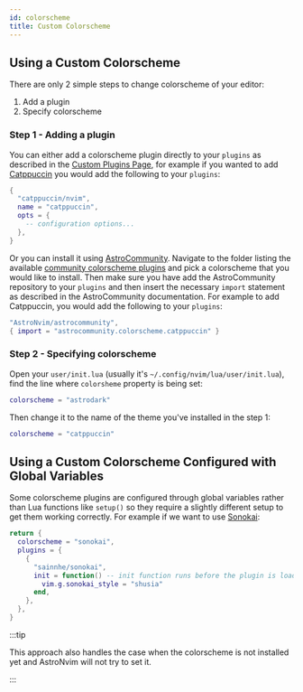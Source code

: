 ```yaml
---
id: colorscheme
title: Custom Colorscheme
---
```


## Using a Custom Colorscheme

There are only 2 simple steps to change colorscheme of your editor:

1. Add a plugin
2. Specify colorscheme

### Step 1 - Adding a plugin

You can either add a colorscheme plugin directly to your `plugins` as described in the [Custom Plugins Page](./custom_plugins.md), for example if you wanted to add [Catppuccin](https://github.com/catppuccin/nvim) you would add the following to your `plugins`:

```lua
{
  "catppuccin/nvim",
  name = "catppuccin",
  opts = {
    -- configuration options...
  },
}
```

Or you can install it using [AstroCommunity](https://github.com/AstroNvim/astrocommunity). Navigate to the folder listing the available [community colorscheme plugins](https://github.com/AstroNvim/astrocommunity/tree/main/lua/astrocommunity/colorscheme) and pick a colorscheme that you would like to install. Then make sure you have add the AstroCommunity repository to your `plugins` and then insert the necessary `import` statement as described in the AstroCommunity documentation. For example to add Catppuccin, you would add the following to your `plugins`:

```lua
"AstroNvim/astrocommunity",
{ import = "astrocommunity.colorscheme.catppuccin" }
```

### Step 2 - Specifying colorscheme

Open your `user/init.lua` (usually it's `~/.config/nvim/lua/user/init.lua`), find the line where `colorsheme` property is being set:

```lua
colorscheme = "astrodark"
```

Then change it to the name of the theme you've installed in the step 1:

```lua
colorscheme = "catppuccin"
```

## Using a Custom Colorscheme Configured with Global Variables

Some colorscheme plugins are configured through global variables rather than Lua functions like `setup()` so they require a slightly different setup to get them working correctly. For example if we want to use [Sonokai](https://github.com/sainnhe/sonokai):

```lua
return {
  colorscheme = "sonokai",
  plugins = {
    {
      "sainnhe/sonokai",
      init = function() -- init function runs before the plugin is loaded
        vim.g.sonokai_style = "shusia"
      end,
    },
  },
}
```

:::tip

This approach also handles the case when the colorscheme is not installed yet and AstroNvim will not try to set it.

:::
